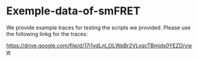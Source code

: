 # Exemple-data-of-smFRET

We provide example traces for testing the scripts we provided. Please use the following linkg for the traces:

https://drive.google.com/file/d/17i1ydLnl_OLWpBr2VLvqcTBmjds0YEZD/view
